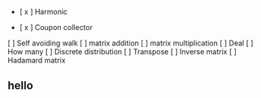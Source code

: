 - [ x ] Harmonic

- [ x ] Coupon collector

[ ] Self avoiding walk
[ ] matrix addition
[ ] matrix multiplication
[ ] Deal
[ ] How many
[ ] Discrete distribution
[ ] Transpose
[ ] Inverse matrix
[ ] Hadamard matrix

## hello
